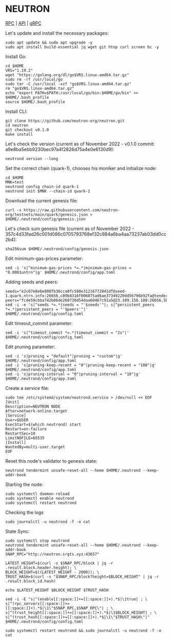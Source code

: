 # NEUTRON
[RPC](http://neutron.srgts.xyz:43657) | [API](http://neutron.srgts.xyz:4517) | [gRPC](http://neutron.srgts.xyz:8390)

Let's update and install the necessary packages:
````
sudo apt update && sudo apt upgrade -y
sudo apt install build-essential jq wget git htop curl screen bc -y
````
Install Go:
````
cd $HOME
VRS="1.19.2"
wget "https://golang.org/dl/go$VRS.linux-amd64.tar.gz"
sudo rm -rf /usr/local/go
sudo tar -C /usr/local -xzf "go$VRS.linux-amd64.tar.gz"
rm "go$VRS.linux-amd64.tar.gz"
echo "export PATH=$PATH:/usr/local/go/bin:$HOME/go/bin" >> $HOME/.bash_profile
source $HOME/.bash_profile
````
Install CLI:
````
git clone https://github.com/neutron-org/neutron.git
cd neutron
git checkout v0.1.0
make install
````
Let's check the version (current as of November 2022 - v0.1.0 commit: a9e8ba5ebb9230bec97a4f2826d75a4e0e6130d9):
````
neutrond version --long
````
Set the correct chain (quark-1), chooses his moniker and initialize node:
````
cd $HOME
MNK=test
neutrond config chain-id quark-1
neutrond init $MNK --chain-id quark-1
````
Download the current genesis file:
````
curl -s https://raw.githubusercontent.com/neutron-org/testnets/main/quark/genesis.json > $HOME/.neutrond/config/genesis.json
````
Let's check sum genesis file (current as of November 2022 - 357c4d33fad26c001d086c0705793768ef32c884a6ba4aa73237ab03dd0cc2b4):
````
sha256sum $HOME/.neutrond/config/genesis.json
````
Edit minimum-gas-prices parameter:
````
sed -i 's|^minimum-gas-prices *=.*|minimum-gas-prices = "0.0001untrn"|g' $HOME/.neutrond/config/app.toml
````
Adding seeds and peers:
````
seeds="e2c07e8e6e808fb36cca0fc580e31216772841df@seed-1.quark.ntrn.info:26656,c89b8316f006075ad6ae37349220dd56796b92fa@tenderseed.ccvalidators.com:29001"
peers="fcde59cbba742b86de260730d54daa60467c91a5@23.109.158.180:26656,5bdc67a5d5219aeda3c743e04fdcd72dcb150ba3@65.109.31.114:2480,3e9656706c94ae8b11596e53656c80cf092abe5d@65.21.250.197:46656,9cb73281f6774e42176905e548c134fc45bbe579@162.55.134.54:26656,27b07238cf2ea76acabd5d84d396d447d72aa01b@65.109.54.15:51656,f10c2cb08f82225a7ef2367709e8ac427d61d1b5@57.128.144.247:26656,20b4f9207cdc9d0310399f848f057621f7251846@222.106.187.13:40006,5019864f233cee00f3a6974d9ccaac65caa83807@162.19.31.150:55256,2144ce0e9e08b2a30c132fbde52101b753df788d@194.163.168.99:26656,b37326e3acd60d4e0ea2e3223d00633605fb4f79@nebula.p2p.org:26656"
sed -i -e 's|^seeds *=.*|seeds = "'$seeds'"|; s|^persistent_peers *=.*|persistent_peers = "'$peers'"|' $HOME/.neutrond/config/config.toml
````
Edit timeout_commit parameter:
````
sed -i 's|^timeout_commit *=.*|timeout_commit = "2s"|' $HOME/.neutrond/config/config.toml
````
Edit pruning parameter:
````
sed -i 's|pruning = "default"|pruning = "custom"|g' $HOME/.neutrond/config/app.toml
sed -i 's|pruning-keep-recent = "0"|pruning-keep-recent = "100"|g' $HOME/.neutrond/config/app.toml
sed -i 's|pruning-interval = "0"|pruning-interval = "10"|g' $HOME/.neutrond/config/app.toml
````
Create a service file:
````
sudo tee /etc/systemd/system/neutrond.service > /dev/null << EOF
[Unit]
Description=NEUTRON NODE
After=network-online.target
[Service]
User=$USER
ExecStart=$(which neutrond) start
Restart=on-failure
RestartSec=10
LimitNOFILE=65535
[Install]
WantedBy=multi-user.target
EOF
````
Reset this node's validator to genesis state:
````
neutrond tendermint unsafe-reset-all --home $HOME/.neutrond --keep-addr-book
````
Starting the node:
````
sudo systemctl daemon-reload
sudo systemctl enable neutrond
sudo systemctl restart neutrond
````
Checking the logs
````
sudo journalctl -u neutrond -f -o cat
````
State Sync:
````
sudo systemctl stop neutrond
neutrond tendermint unsafe-reset-all --home $HOME/.neutrond --keep-addr-book
SNAP_RPC="http://neutron.srgts.xyz:43657"

LATEST_HEIGHT=$(curl -s $SNAP_RPC/block | jq -r .result.block.header.height); \
BLOCK_HEIGHT=$((LATEST_HEIGHT - 2000)); \
TRUST_HASH=$(curl -s "$SNAP_RPC/block?height=$BLOCK_HEIGHT" | jq -r .result.block_id.hash)

echo $LATEST_HEIGHT $BLOCK_HEIGHT $TRUST_HASH

sed -i -E "s|^(enable[[:space:]]+=[[:space:]]+).*$|\1true| ; \
s|^(rpc_servers[[:space:]]+=[[:space:]]+).*$|\1\"$SNAP_RPC,$SNAP_RPC\"| ; \
s|^(trust_height[[:space:]]+=[[:space:]]+).*$|\1$BLOCK_HEIGHT| ; \
s|^(trust_hash[[:space:]]+=[[:space:]]+).*$|\1\"$TRUST_HASH\"|" $HOME/.neutrond/config/config.toml

sudo systemctl restart neutrond && sudo journalctl -u neutrond -f -o cat
````

